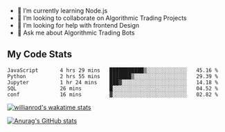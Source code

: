 
- 🌱 I’m currently learning Node.js
- 👯 I’m looking to collaborate on Algorithmic Trading Projects
- 🤔 I’m looking for help with frontend Design
- 💬 Ask me about Algorithmic Trading Bots 

## My Code Stats

<!--START_SECTION:waka-->

```text
JavaScript       4 hrs 29 mins   ███████████▒░░░░░░░░░░░░░   45.16 %
Python           2 hrs 55 mins   ███████▒░░░░░░░░░░░░░░░░░   29.39 %
Jupyter          1 hr 24 mins    ███▓░░░░░░░░░░░░░░░░░░░░░   14.18 %
SQL              26 mins         █░░░░░░░░░░░░░░░░░░░░░░░░   04.52 %
conf             16 mins         ▓░░░░░░░░░░░░░░░░░░░░░░░░   02.82 %
```

<!--END_SECTION:waka-->

[![willianrod's wakatime stats](https://github-readme-stats.vercel.app/api/wakatime?username=holdandup&layout=compact&theme=react&custom_title=Wakatime%20All%20Time%20Stats&langs_count=8)](https://github.com/anuraghazra/github-readme-stats)

[![Anurag's GitHub stats](https://github-readme-stats.vercel.app/api?username=Kevinbarrero)](https://github.com/anuraghazra/github-readme-stats)




